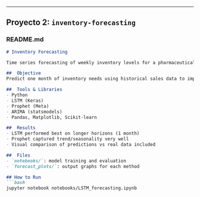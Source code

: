 
---

## Proyecto 2: `inventory-forecasting`

### README.md

```markdown
# Inventory Forecasting

Time series forecasting of weekly inventory levels for a pharmaceutical bottling machine (Electrolit) using deep learning and statistical models.

##  Objective
Predict one month of inventory needs using historical sales data to improve planning and reduce waste.

##  Tools & Libraries
- Python
- LSTM (Keras)
- Prophet (Meta)
- ARIMA (statsmodels)
- Pandas, Matplotlib, Scikit-learn

##  Results
- LSTM performed best on longer horizons (1 month)
- Prophet captured trend/seasonality very well
- Visual comparison of predictions vs real data included

##  Files
- `notebooks/`: model training and evaluation
- `forecast_plots/`: output graphs for each method

## How to Run
```bash
jupyter notebook notebooks/LSTM_forecasting.ipynb
